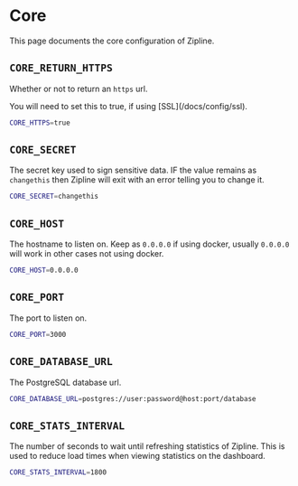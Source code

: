 # Core

This page documents the core configuration of Zipline.

## `CORE_RETURN_HTTPS`

Whether or not to return an `https` url.

<Alert type="danger">
You will need to set this to true, if using [SSL](/docs/config/ssl).
</Alert>

```bash
CORE_HTTPS=true
```

## `CORE_SECRET`

The secret key used to sign sensitive data. IF the value remains as `changethis` then Zipline will exit with an error telling you to change it.

```bash
CORE_SECRET=changethis
```

## `CORE_HOST`

The hostname to listen on. Keep as `0.0.0.0` if using docker, usually `0.0.0.0` will work in other cases not using docker.

```bash
CORE_HOST=0.0.0.0
```

## `CORE_PORT`

The port to listen on.

```bash
CORE_PORT=3000
```

## `CORE_DATABASE_URL`

The PostgreSQL database url.

```bash
CORE_DATABASE_URL=postgres://user:password@host:port/database
```

## `CORE_STATS_INTERVAL`

The number of seconds to wait until refreshing statistics of Zipline. This is used to reduce load times when viewing statistics on the dashboard.

```bash
CORE_STATS_INTERVAL=1800
```
